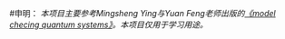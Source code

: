 #申明：
*本项目主要参考Mingsheng Ying与Yuan Feng老师出版的[《model checing quantum systems》](References/Model%20Checking%20Quantum%20Systems.pdf)。本项目仅用于学习用途。*